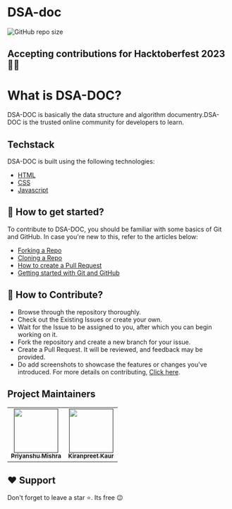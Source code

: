 # DSA-doc
![GitHub repo size](https://github.com/Priyanshumishra2601/DSA-doc) 


## Accepting contributions for Hacktoberfest 2023 🥳🎉
# What is DSA-DOC?

DSA-DOC is basically the data structure and algorithm documentry.DSA-DOC is the trusted online community for developers to learn.

## Techstack 

DSA-DOC is built using the following technologies:
- [HTML](https://developer.mozilla.org/en-US/docs/Web/HTML)
- [CSS](https://developer.mozilla.org/en-US/docs/Web/CSS)
- [Javascript](https://developer.mozilla.org/en-US/docs/Web/JavaScript)

## 🚀 How to get started?

To contribute to DSA-DOC, you should be familiar with some basics of Git and GitHub. In case you're new to this, refer to the articles below:
- [Forking a Repo](https://help.github.com/en/github/getting-started-with-github/fork-a-repo)
- [Cloning a Repo](https://docs.github.com/en/repositories/creating-and-managing-repositories/cloning-a-repository)
- [How to create a Pull Request](https://opensource.com/article/19/7/create-pull-request-github)
- [Getting started with Git and GitHub](https://www.youtube.com/watch?v=apGV9Kg7ics&t=1878s)

## 📝 How to Contribute?
- Browse through the repository thoroughly.
- Check out the Existing Issues or create your own.
- Wait for the Issue to be assigned to you, after which you can begin working on it.
- Fork the repository and create a new branch for your issue.
- Create a Pull Request. It will be reviewed, and feedback may be provided.
- Do add screenshots to showcase the features or changes you've introduced. For more details on contributing, [Click here](./CONTRIBUTING.md).

## Project Maintainers
<table align="center">
	<tr>
    <td align="center">
            <a href="">
              <img src="" width="100px" alt=""/><br />
              <sub><b>Priyanshu Mishra</b></sub>
            </a>
   </td>
    <td align="center">
            <a href="">
              <img src="" width="100px" alt=""/><br />
              <sub><b>Kiranpreet Kaur</b></sub>
            </a>
   </td>  
  </tr>
</table>


## ❤️ Support

Don't forget to leave a star ⭐️. Its free 😉



